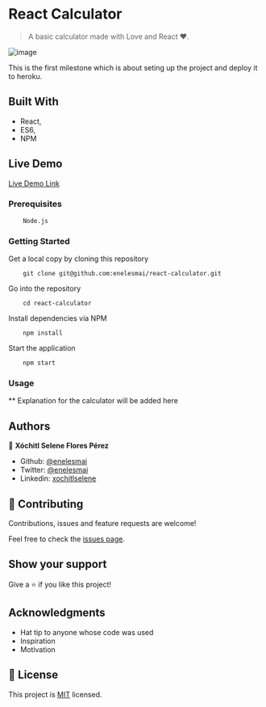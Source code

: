 # React Calculator

> A basic calculator made with Love and React ♥.

![image](https://user-images.githubusercontent.com/5160907/92633312-37013c00-f298-11ea-9026-f3925d47d92f.png)

This is the first milestone which is about seting up the project and deploy it to heroku.

## Built With

- React,
- ES6,
- NPM

## Live Demo

[Live Demo Link](https://calculator-by-enelesmai.herokuapp.com/)



### Prerequisites
        Node.js
        
### Getting Started

Get a local copy by cloning this repository 

        git clone git@github.com:enelesmai/react-calculator.git

Go into the repository

        cd react-calculator

Install dependencies vía NPM 

        npm install

Start the application

        npm start

### Usage
** Explanation for the calculator will be added here


## Authors

👤 **Xóchitl Selene Flores Pérez**

- Github: [@enelesmai](https://github.com/enelesmai)
- Twitter: [@enelesmai](https://twitter.com/enelesmai)
- Linkedin: [xochitlselene](https://linkedin.com/xochitlselene)

## 🤝 Contributing

Contributions, issues and feature requests are welcome!

Feel free to check the [issues page](issues/).

## Show your support

Give a ⭐️ if you like this project!

## Acknowledgments

- Hat tip to anyone whose code was used
- Inspiration
- Motivation

## 📝 License

This project is [MIT](lic.url) licensed.
